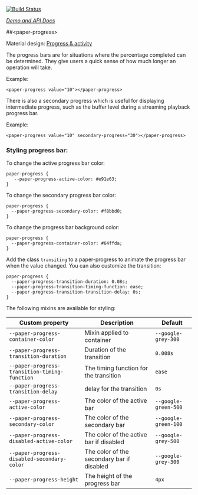 
<!---

This README is automatically generated from the comments in these files:
paper-progress.html

Edit those files, and our readme bot will duplicate them over here!
Edit this file, and the bot will squash your changes :)

-->

[![Build Status](https://travis-ci.org/PolymerElements/paper-linear-progress.svg?branch=master)](https://travis-ci.org/PolymerElements/paper-linear-progress)

_[Demo and API Docs](https://elements.polymer-project.org/elements/paper-linear-progress)_


##&lt;paper-progress&gt;


Material design: [Progress & activity](https://www.google.com/design/spec/components/progress-activity.html)

The progress bars are for situations where the percentage completed can be
determined. They give users a quick sense of how much longer an operation
will take.

Example:

    <paper-progress value="10"></paper-progress>

There is also a secondary progress which is useful for displaying intermediate
progress, such as the buffer level during a streaming playback progress bar.

Example:

    <paper-progress value="10" secondary-progress="30"></paper-progress>

### Styling progress bar:

To change the active progress bar color:

    paper-progress {
       --paper-progress-active-color: #e91e63;
    }

To change the secondary progress bar color:

    paper-progress {
      --paper-progress-secondary-color: #f8bbd0;
    }

To change the progress bar background color:

    paper-progress {
      --paper-progress-container-color: #64ffda;
    }

Add the class `transiting` to a paper-progress to animate the progress bar when
the value changed. You can also customize the transition:

    paper-progress {
      --paper-progress-transition-duration: 0.08s;
      --paper-progress-transition-timing-function: ease;
      --paper-progress-transition-transition-delay: 0s;
    }

The following mixins are available for styling:

Custom property                               | Description                                 | Default
----------------------------------------------|---------------------------------------------|--------------
`--paper-progress-container-color`            | Mixin applied to container                  | `--google-grey-300`
`--paper-progress-transition-duration`        | Duration of the transition                  | `0.008s`
`--paper-progress-transition-timing-function` | The timing function for the transition      | `ease`
`--paper-progress-transition-delay`           | delay for the transition                    | `0s`
`--paper-progress-active-color`               | The color of the active bar                 | `--google-green-500`
`--paper-progress-secondary-color`            | The color of the secondary bar              | `--google-green-100`
`--paper-progress-disabled-active-color`      | The color of the active bar if disabled     | `--google-grey-500`
`--paper-progress-disabled-secondary-color`   | The color of the secondary bar if disabled  | `--google-grey-300`
`--paper-progress-height`                     | The height of the progress bar              | `4px`


